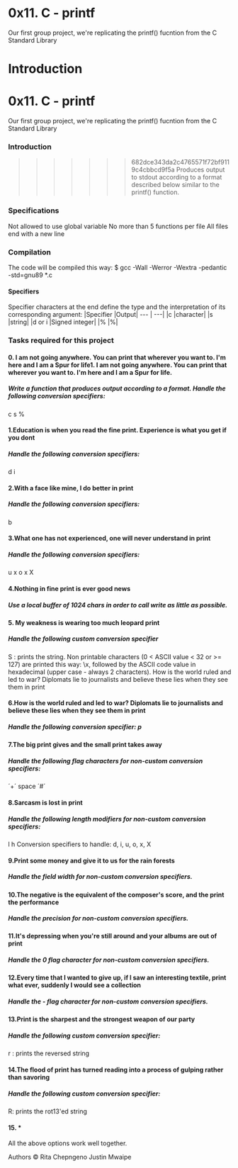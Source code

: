 # 0x11. C - printf
Our first group project, we're replicating the printf() fucntion from the C Standard Library

Introduction
=======
# 0x11. C - printf

Our first group project, we're replicating the printf() fucntion from the C Standard Library

### Introduction
>>>>>>> 682dce343da2c4765571f72bf9119c4cbbcd9f5a
Produces output to stdout according to a format described below similar to the printf() function.

### Specifications
Not allowed to use global variable
No more than 5 functions per file
All files end with a new line

### Compilation
The code will be compiled this way:
$ gcc -Wall -Werror -Wextra -pedantic -std=gnu89 *.c

#### Specifiers
Specifier characters at the end define the type and the interpretation of its corresponding argument:
|Specifier |Output|
--- | ---|
|c	|character|
|s	|string|
|d or i	|Signed integer|
|%	|%|

### Tasks required for this project
#### 0. I am not going anywhere. You can print that wherever you want to. I'm here and I am a Spur for life1. I am not going anywhere. You can print that wherever you want to. I'm here and I am a Spur for life.
##### Write a function that produces output according to a format. Handle the following conversion specifiers:
c
s
%
#### 1.Education is when you read the fine print. Experience is what you get if you dont
##### Handle the following conversion specifiers:
d
i
#### 2.With a face like mine, I do better in print
##### Handle the following conversion specifiers:
b
#### 3.What one has not experienced, one will never understand in print
##### Handle the following conversion specifiers:
u
x
o
x
X
#### 4.Nothing in fine print is ever good news
##### Use a local buffer of 1024 chars in order to call write as little as possible.
#### 5. My weakness is wearing too much leopard print
##### Handle the following custom conversion specifier
S : prints the string.
Non printable characters (0 < ASCII value < 32 or >= 127) are printed this way: \x, followed by the ASCII code value in hexadecimal (upper case - always 2 characters).
How is the world ruled and led to war? Diplomats lie to journalists and believe these lies when they see them in print
#### 6.How is the world ruled and led to war? Diplomats lie to journalists and believe these lies when they see them in print
##### Handle the following conversion specifier: p
#### 7.The big print gives and the small print takes away
##### Handle the following flag characters for non-custom conversion specifiers:
´+´
space
´#´
#### 8.Sarcasm is lost in print
##### Handle the following length modifiers for non-custom conversion specifiers:
l
h 
Conversion specifiers to handle: d, i, u, o, x, X
#### 9.Print some money and give it to us for the rain forests
##### Handle the field width for non-custom conversion specifiers.
#### 10.The negative is the equivalent of the composer's score, and the print the performance
##### Handle the precision for non-custom conversion specifiers.
#### 11.It's depressing when you're still around and your albums are out of print
##### Handle the 0 flag character for non-custom conversion specifiers.
#### 12.Every time that I wanted to give up, if I saw an interesting textile, print what ever, suddenly I would see a collection
##### Handle the - flag character for non-custom conversion specifiers.
#### 13.Print is the sharpest and the strongest weapon of our party
##### Handle the following custom conversion specifier:
r : prints the reversed string
#### 14.The flood of print has turned reading into a process of gulping rather than savoring
##### Handle the following custom conversion specifier:
R: prints the rot13'ed string
#### 15. *
All the above options work well together.

Authors ©
Rita Chepngeno
Justin Mwaipe
